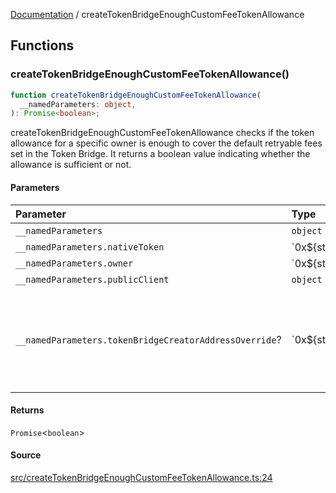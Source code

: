 [Documentation](README.md) / createTokenBridgeEnoughCustomFeeTokenAllowance

## Functions

### createTokenBridgeEnoughCustomFeeTokenAllowance()

```ts
function createTokenBridgeEnoughCustomFeeTokenAllowance(
  __namedParameters: object,
): Promise<boolean>;
```

createTokenBridgeEnoughCustomFeeTokenAllowance checks if the token allowance
for a specific owner is enough to cover the default retryable fees set in the
Token Bridge. It returns a boolean value indicating whether the allowance is
sufficient or not.

#### Parameters

| Parameter                                              | Type              | Description                                                                                                                                |
| :----------------------------------------------------- | :---------------- | :----------------------------------------------------------------------------------------------------------------------------------------- |
| `__namedParameters`                                    | `object`          | -                                                                                                                                          |
| `__namedParameters.nativeToken`                        | \`0x$\{string\}\` | -                                                                                                                                          |
| `__namedParameters.owner`                              | \`0x$\{string\}\` | -                                                                                                                                          |
| `__namedParameters.publicClient`                       | `object`          | -                                                                                                                                          |
| `__namedParameters.tokenBridgeCreatorAddressOverride`? | \`0x$\{string\}\` | Specifies a custom address for the TokenBridgeCreator. By default, the address will be automatically detected based on the provided chain. |

#### Returns

`Promise`\<`boolean`\>

#### Source

[src/createTokenBridgeEnoughCustomFeeTokenAllowance.ts:24](https://github.com/anegg0/arbitrum-orbit-sdk/blob/763a3f41e7ea001cbb6fe81ac11cc794b4a0f94d/src/createTokenBridgeEnoughCustomFeeTokenAllowance.ts#L24)
